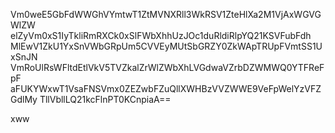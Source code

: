 Vm0weE5GbFdWWGhVYmtwT1ZtMVNXRll3WkRSV1ZteHlXa2M1VjAxWGVGWlZW
elZyVm0xS1IyTkliRmRXCk0xSlFWbXhhUzJOc1duRldiRlpYQ21KSVFubFdh
MlEwV1ZkU1YxSnVWbGRpUm5CVVEyMUtSbGRZY0ZkWApTRUpFVmtSS1UxSnJN
VmRoUlRsWFltdEtlVkV5TVZkalZrWlZWbXhLVGdwaVZrbDZWMWQ0YTFReFpF
aFUKYWxwT1VsaFNSVmx0ZEZwbFZuQllXWHBzVVZWWE9VeFpWelYzVFZGdlMy
TllVbllLQ21kcFlnPT0KCnpiaA==

xww